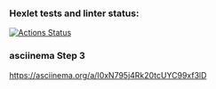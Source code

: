 ### Hexlet tests and linter status:
[![Actions Status](https://github.com/AndrewNikitin127/frontend-project-46/workflows/hexlet-check/badge.svg)](https://github.com/AndrewNikitin127/frontend-project-46/actions)

### asciinema Step 3
https://asciinema.org/a/I0xN795j4Rk20tcUYC99xf3lD